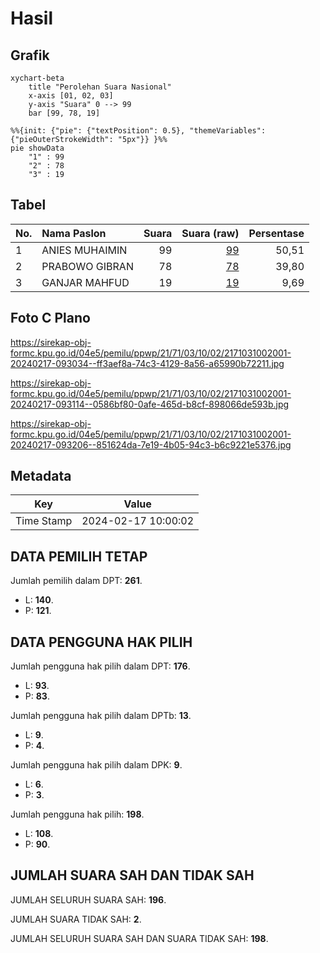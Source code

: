 # Hasil

## Grafik

```mermaid
xychart-beta
    title "Perolehan Suara Nasional"
    x-axis [01, 02, 03]
    y-axis "Suara" 0 --> 99
    bar [99, 78, 19]
```

```mermaid
%%{init: {"pie": {"textPosition": 0.5}, "themeVariables": {"pieOuterStrokeWidth": "5px"}} }%%
pie showData
    "1" : 99
    "2" : 78
    "3" : 19
```

## Tabel

| No. | Nama Paslon    | Suara | Suara (raw) | Persentase |
|:--- |:-------------- | -----:| -----------:| ----------:|
| 1   | ANIES MUHAIMIN | 99    | [99][p-1]   | 50,51      |
| 2   | PRABOWO GIBRAN | 78    | [78][p-2]   | 39,80      |
| 3   | GANJAR MAHFUD  | 19    | [19][p-3]   | 9,69       |


[p-1]: https://github.com/gigit-pemilu/pemilu-2024/blob/main/pilpres/hitung-suara/sub/21-kepulauan-riau/sub/71-kota-batam/sub/03-sekupang/sub/1002-tanjung-pinggir/sub/001-tps/sub/paslon-1.txt
[p-2]: https://github.com/gigit-pemilu/pemilu-2024/blob/main/pilpres/hitung-suara/sub/21-kepulauan-riau/sub/71-kota-batam/sub/03-sekupang/sub/1002-tanjung-pinggir/sub/001-tps/sub/paslon-2.txt
[p-3]: https://github.com/gigit-pemilu/pemilu-2024/blob/main/pilpres/hitung-suara/sub/21-kepulauan-riau/sub/71-kota-batam/sub/03-sekupang/sub/1002-tanjung-pinggir/sub/001-tps/sub/paslon-3.txt

## Foto C Plano

https://sirekap-obj-formc.kpu.go.id/04e5/pemilu/ppwp/21/71/03/10/02/2171031002001-20240217-093034--ff3aef8a-74c3-4129-8a56-a65990b72211.jpg

https://sirekap-obj-formc.kpu.go.id/04e5/pemilu/ppwp/21/71/03/10/02/2171031002001-20240217-093114--0586bf80-0afe-465d-b8cf-898066de593b.jpg

https://sirekap-obj-formc.kpu.go.id/04e5/pemilu/ppwp/21/71/03/10/02/2171031002001-20240217-093206--851624da-7e19-4b05-94c3-b6c9221e5376.jpg


## Metadata

| Key        | Value               |
| ---------- | ------------------- |
| Time Stamp | 2024-02-17 10:00:02 |


## DATA PEMILIH TETAP

Jumlah pemilih dalam DPT: **261**.
 * L: **140**.
 * P: **121**.

## DATA PENGGUNA HAK PILIH

Jumlah pengguna hak pilih dalam DPT: **176**.
 * L: **93**.
 * P: **83**.

Jumlah pengguna hak pilih dalam DPTb: **13**.
 * L: **9**.
 * P: **4**.

Jumlah pengguna hak pilih dalam DPK: **9**.
 * L: **6**.
 * P: **3**.

Jumlah pengguna hak pilih: **198**.
 * L: **108**.
 * P: **90**.

## JUMLAH SUARA SAH DAN TIDAK SAH

JUMLAH SELURUH SUARA SAH: **196**.

JUMLAH SUARA TIDAK SAH: **2**.

JUMLAH SELURUH SUARA SAH DAN SUARA TIDAK SAH: **198**.


